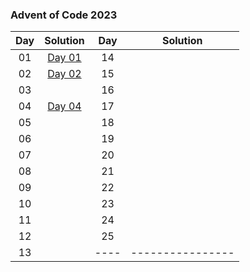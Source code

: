 ### Advent of Code 2023



| Day  |              Solution              | Day  |     Solution     |
|:----:|:----------------------------------:|:----:|:----------------:|
|  01  | <a href="day01/01.py"> Day 01</a>  |  14  | <a href=""> </a> |
|  02  | <a href="day02/02.py"> Day 02 </a> |  15  | <a href=""> </a> |
|  03  |          <a href=""> </a>          |  16  | <a href=""> </a> |
|  04  | <a href="day04/04.py"> Day 04</a>  |  17  | <a href=""> </a> |
|  05  |          <a href=""> </a>          |  18  | <a href=""> </a> |
|  06  |          <a href=""> </a>          |  19  | <a href=""> </a> |
|  07  |          <a href=""> </a>          |  20  | <a href=""> </a> |
|  08  |          <a href=""> </a>          |  21  | <a href=""> </a> |
|  09  |          <a href=""> </a>          |  22  | <a href=""> </a> |
|  10  |          <a href=""> </a>          |  23  | <a href=""> </a> |
|  11  |          <a href=""> </a>          |  24  | <a href=""> </a> |
|  12  |          <a href=""> </a>          |  25  | <a href=""> </a> |
|  13  |          <a href=""> </a>          | ---- | ---------------- |


